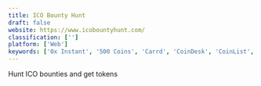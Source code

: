 ```yaml
---
title: ICO Bounty Hunt
draft: false 
website: https://www.icobountyhunt.com/
classification: ['']
platform: ['Web']
keywords: ['0x Instant', '500 Coins', 'Carrd', 'CoinDesk', 'CoinList', 'Coinbase Earn', 'Coinseed Crypto Cash Back', 'Coinswipe', 'Ethereum Name Service', 'ICO Parrot', 'ICO Review DB', 'ICO Watch List', 'ICO drip', 'Squirrel Portfolio Tracker', 'Token Data', 'Top ICO List', 'Toshi']
---
```

Hunt ICO bounties and get tokens
